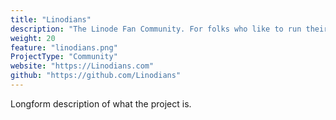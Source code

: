 ```yaml
---
title: "Linodians"
description: "The Linode Fan Community. For folks who like to run their own servers and share tips with each other."
weight: 20
feature: "linodians.png"
ProjectType: "Community"
website: "https://Linodians.com"
github: "https://github.com/Linodians"
---
```


Longform description of what the project is.
